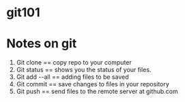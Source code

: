 # git101

# Notes on git
1. Git clone == copy repo to your computer
2. Git status == shows you the status of your files.
3. Git add --all == adding files to be saved
4. Git commit == save changes to files in your repository
5. Git push == send files to the remote server at github.com
